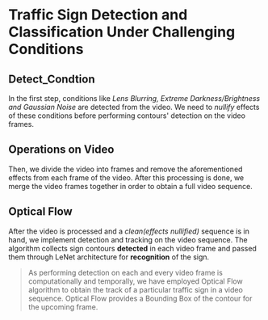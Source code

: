 # Traffic Sign Detection and Classification Under Challenging Conditions

## Detect_Condtion  
In the first step, conditions like *Lens Blurring, Extreme Darkness/Brightness and Gaussian Noise* are detected from the video. We need to *nullify* effects of these conditions before performing contours' detection on the video frames.

## Operations on Video
Then, we divide the video into frames and remove the aforementioned effects from each frame of the video. After this processing is done, we merge the video frames together in order to obtain a full video sequence.

## Optical Flow
After the video is processed and a *clean(effects nullified)* sequence is in hand, we implement detection and tracking on the video sequence. The algorithm collects sign contours **detected** in each video frame and passed them through LeNet architecture for **recognition** of the sign. <br/>
>As performing detection on each and every video frame is computationally and temporally, we have employed Optical Flow algorithm to obtain the track of a particular traffic sign in a video sequence. Optical Flow provides a Bounding Box of the contour for the upcoming frame.

